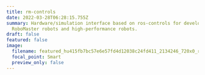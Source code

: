 ```yaml
---
title: rm-controls
date: 2022-03-28T06:28:15.755Z
summary: Hardware/simulation interface based on ros-controls for developing
  RoboMaster robots and high-performance robots.
draft: false
featured: false
image:
  filename: featured_hu415fb7bc57e6e57fd4d12038c24fd411_2134246_720x0_resize_q90_lanczos.jpg
  focal_point: Smart
  preview_only: false
---
```


